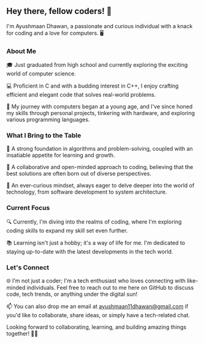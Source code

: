 ## Hey there, fellow coders! 👋

I'm Ayushmaan Dhawan, a passionate and curious individual with a knack for coding and a love for computers. 🖥️

### About Me

🎓 Just graduated from high school and currently exploring the exciting world of computer science.

💻 Proficient in C and with a budding interest in C++, I enjoy crafting efficient and elegant code that solves real-world problems.

🌟 My journey with computers began at a young age, and I've since honed my skills through personal projects, tinkering with hardware, and exploring various programming languages.

### What I Bring to the Table

🧠 A strong foundation in algorithms and problem-solving, coupled with an insatiable appetite for learning and growth.

🤝 A collaborative and open-minded approach to coding, believing that the best solutions are often born out of diverse perspectives.

🚀 An ever-curious mindset, always eager to delve deeper into the world of technology, from software development to system architecture.

### Current Focus

🔍 Currently, I'm diving into the realms of coding, where I'm exploring coding skills to expand my skill set even further.

📚 Learning isn't just a hobby; it's a way of life for me. I'm dedicated to staying up-to-date with the latest developments in the tech world.

### Let's Connect

🌐 I'm not just a coder; I'm a tech enthusiast who loves connecting with like-minded individuals. Feel free to reach out to me here on GitHub to discuss code, tech trends, or anything under the digital sun!

📫 You can also drop me an email at ayushmaan11dhawan@gmail.com if you'd like to collaborate, share ideas, or simply have a tech-related chat.

Looking forward to collaborating, learning, and building amazing things together! 🚀👾
